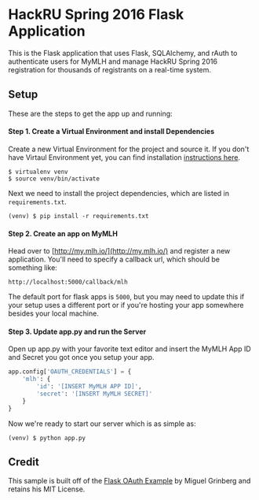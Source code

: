 # HackRU Spring 2016 Flask Application

This is the Flask application that uses Flask, SQLAlchemy, and rAuth to
authenticate users for MyMLH and manage HackRU Spring 2016 registration
for thousands of registrants on a real-time system.

## Setup

These are the steps to get the app up and running:

#### Step 1. Create a Virtual Environment and install Dependencies

Create a new Virtual Environment for the project and source it.  If you don't have Virtaul Environment yet, you can find installation [instructions here](https://virtualenv.readthedocs.org/en/latest/).

```
$ virtualenv venv
$ source venv/bin/activate
```

Next we need to install the project dependencies, which are listed in `requirements.txt`.

```
(venv) $ pip install -r requirements.txt
```

#### Step 2. Create an app on MyMLH

Head over to [http://my.mlh.io/](http://my.mlh.io/) and register a new application.  You'll need to specify a callback url, which should be something like:

```
http://localhost:5000/callback/mlh
```

The default port for flask apps is `5000`, but you may need to update this if your setup uses a different port or if you're hosting your app somewhere besides your local machine.

#### Step 3. Update app.py and run the Server

Open up app.py with your favorite text editor and insert the MyMLH App ID and Secret you got once you setup your app.

```python
app.config['OAUTH_CREDENTIALS'] = {
    'mlh': {
        'id': '[INSERT MyMLH APP ID]',
        'secret': '[INSERT MyMLH SECRET]'
    }
}
```

Now we're ready to start our server which is as simple as:

```
(venv) $ python app.py
```

## Credit

This sample is built off of the [Flask OAuth Example](https://github.com/miguelgrinberg/flask-oauth-example) by Miguel
Grinberg and retains his MIT License.
